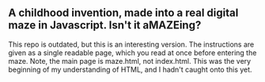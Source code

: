 ## A childhood invention, made into a real digital maze in Javascript. Isn't it aMAZEing?

This repo is outdated, but this is an interesting version. The instructions are given as a single readable page, which you read at once before entering the maze. Note, the main page is maze.html, not index.html. This was the very beginning of my understanding of HTML, and I hadn't caught onto this yet.
